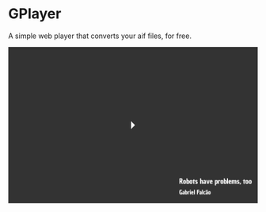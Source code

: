 # GPlayer

A simple web player that converts your aif files, for free.

![screenshot.png](screenshot.png)
